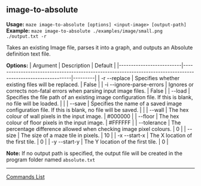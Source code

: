 ## image-to-absolute
**Usage:** `maze image-to-absolute [options] <input-image> [output-path]`  
**Example:** `maze image-to-absolute ./examples/image/small.png ./output.txt -r`

Takes an existing Image file, parses it into a graph, and outputs an Absolute definition text file.

**Options:**
| Argument                 | Description                                                                                                 | Default |
|--------------------------|-------------------------------------------------------------------------------------------------------------|---------|
| -r --replace             | Specifies whether existing files will be replaced.                                                          | False   |
| -i --ignore-parse-errors | Ignores or corrects non-fatal errors when parsing input image files.                                        | False   |
| --load                   | Specifies the file path of an existing image configuration file.  If this is blank, no file will be loaded. |         |
| --save                   | Specifies the name of a saved image configuration file.  If this is blank, no file will be saved.           |         |
| --wall                   | The hex colour of wall pixels in the input image.                                                           | #000000 |
| --floor                  | The hex colour of floor pixels in the input image.                                                          | #FFFFFF |
| --tolerance              | The percentage difference allowed when checking image pixel colours.                                        | 0       |
| --size                   | The size of a maze tile in pixels.                                                                          | 10      |
| -x --start-x             | The X location of the first tile.                                                                           | 0       |
| -y --start-y             | The Y location of the first tile.                                                                           | 0       |

**Note:** If no output path is specified, the output file will be created in the program folder named `absolute.txt`

---

[Commands List](./readme.md)